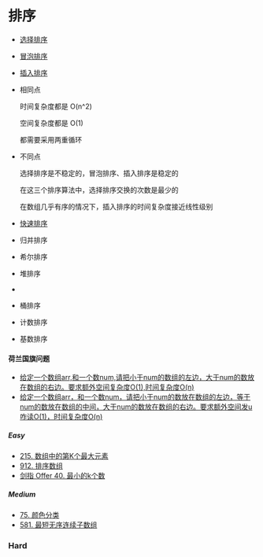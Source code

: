 # 排序

* [选择排序](https://swiftfiddle.com/wql7orkurjdyppzartshmj6zee)
* [冒泡排序](https://swiftfiddle.com/imbgwwthmvd7zawkvyqowecroe)
* [插入排序](https://swiftfiddle.com/zjlb6sko4zh7pg22ci75x4gv6y)
* 相同点

  时间复杂度都是 O(n^2)
  
  空间复杂度都是 O(1)
  
  都需要采用两重循环
 * 不同点
 
    选择排序是不稳定的，冒泡排序、插入排序是稳定的

    在这三个排序算法中，选择排序交换的次数是最少的

    在数组几乎有序的情况下，插入排序的时间复杂度接近线性级别


* [快速排序](https://swiftfiddle.com/p7272is3ezhengsdxx6t6jhyce)
* 归并排序
* 希尔排序
* 堆排序
* 
* 桶排序
* 计数排序
* 基数排序


#### 荷兰国旗问题

* [给定一个数组arr,和一个数num,请把小于num的数组的左边，大于num的数放在数组的右边。要求额外空间复杂度O(1),时间复杂度O(n)](https://swiftfiddle.com/gq6dmgwypvg55e47wpbzkogzee)
* [给定一个数组arr，和一个数num，请把小于num的数放在数组的左边，等于num的数放在数组的中间，大于num的数放在数组的右边。要求额外空间发u咋读O(1)，时间复杂度O(n)](https://swiftfiddle.com/daevx3jcgbaate5m2ncaazdxt4)

##### Easy
* [215. 数组中的第K个最大元素](https://leetcode-cn.com/problems/kth-largest-element-in-an-array/)
* [912. 排序数组](https://leetcode-cn.com/problems/sort-an-array/)
* [剑指 Offer 40. 最小的k个数](https://leetcode-cn.com/problems/zui-xiao-de-kge-shu-lcof/)
##### Medium
* [75. 颜色分类](https://leetcode-cn.com/problems/sort-colors/)
* [581. 最短无序连续子数组](https://leetcode-cn.com/problems/shortest-unsorted-continuous-subarray/)
### Hard
